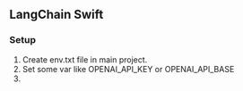## LangChain Swift
### Setup

1. Create env.txt file in main project.
2. Set some var like OPENAI_API_KEY or OPENAI_API_BASE
3. 
